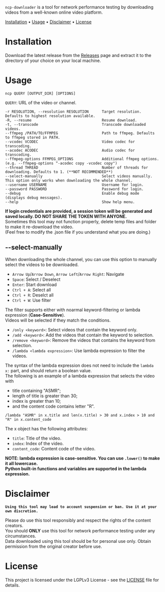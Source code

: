 `ncp-downloader` is a tool for network performance testing by downloading videos from a well-known online video platform. 

<p align="left">
  <a href="#installation">Installation</a>
   • 
  <a href="#usage">Usage</a>
   • 
  <a href="#disclaimer">Disclaimer</a>
   • 
  <a href="#license">License</a>
</p>

# Installation
Download the latest release from the [Releases](https://github.com/sakkyoi/ncp-downloader/releases/latest) page
and extract it to the directory of your choice on your local machine.

# Usage
`ncp QUERY [OUTPUT_DIR] [OPTIONS]`

`QUERY`: URL of the video or channel.

```
-r RESOLUTION, --resolution RESOLUTION      Target resolution. Defaults to highest resolution available.
-R, --resume                                Resume download.
-t, --transcode                             Transcode downloaded videos.
--ffmpeg /PATH/TO/FFMPEG                    Path to ffmpeg. Defaults to ffmpeg stored in PATH.
--vcodec VCODEC                             Video codec for transcoding.
--acodec ACODEC                             Audio codec for transcoding.
--ffmpeg-options FFMPEG_OPTIONS             Additional ffmpeg options. (e.g. --ffmpeg-options "-acodec copy -vcodec copy")
--thread THREAD                             Number of threads for downloading. Defaults to 1. (**NOT RECOMMENDED**)
--select-manually                           Select videos manually. This option only works when downloading the whole channel.
--username USERNAME                         Username for login.
--password PASSWORD                         Password for login.
--debug                                     Enable debug mode (displays debug messages).
--help                                      Show help menu.
```

**If login credentials are provided, a session token will be generated and saved locally.
DO NOT SHARE THE TOKEN WITH ANYONE.**<br>
Sometimes this tool may not function properly, delete temp files and folder to make it re-download the video.<br>
(Feel free to modify the .json file if you understand what you are doing.)

## --select-manually
When downloading the whole channel, you can use this option to manually select the videos to be downloaded.
- `Arrow Up`/`Arrow Down`, `Arrow Left`/`Arrow Right`: Navigate
- `Space`: Select / Deselect
- `Enter`: Start download
- `Ctrl + A`: Select all
- `Ctrl + R`: Deselct all
- `Ctrl + W`: Use filter

The filter supports either with noarmal keyword-filtering or lambda expression (**Case-Sensitive**). <br>
Videos will be selected if they match the conditions.
- `/only <keyword>`: Select videos that contain the keyword only.
- `/add <keyword>`: Add the videos that contain the keyword to selection.
- `/remove <keyword>`: Remove the videos that contains the keyword from selection.
- `/lambda <lambda expression>`: Use lambda expression to filter the videos.

The syntax of the lambda expression does not need to include the `lambda x:` part, and should return a boolean value. <br>
The following is an example of a lambda expression that selects the video with 
- title containing "ASMR"; 
- length of title is greater than 30; 
- index is greater than 10; 
- and the content code contains letter "R".

`/lambda "ASMR" in x.title and len(x.title) > 30 and x.index > 10 and "R" in x.content_code`

The x object has the following attributes:
- `title`: Title of the video.
- `index`: Index of the video.
- `content_code`: Content code of the video.

**NOTE: lambda expression is case-sensitive. You can use `.lower()` to make it all lowercase.**<br>
**Python built-in functions and variables are supported in the lambda expression.**

# Disclaimer

**`Using this tool may lead to account suspension or ban. Use it at your own discretion.`**

Please do use this tool responsibly and respect the rights of the content creators.<br>
You should **ONLY** use this tool for network performance testing under any circumstances.<br>
Data downloaded using this tool should be for personal use only. Obtain permission from the original creator before use.

# License
This project is licensed under the LGPLv3 License - see the [LICENSE](LICENSE) file for details.